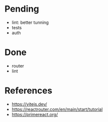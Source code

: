 # Pending

- lint: better tunning 
- tests
- auth

# Done

- router
- lint

# References

- https://vitejs.dev/
- https://reactrouter.com/en/main/start/tutorial
- https://primereact.org/